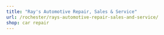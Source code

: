 ```yaml
---
title: "Ray's Automotive Repair, Sales & Service"
url: /rochester/rays-automotive-repair-sales-and-service/
shop: car repair
---
```

